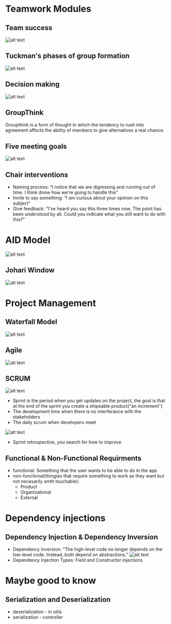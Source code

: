 # Teamwork Modules
## Team success
![alt text](beatles.png "title")

## Tuckman's phases of group formation
![alt text](tzukurel.png "title")

## Decision making
![alt text](decision-making.png "title")

## GroupThink
Groupthink is a form of thought in which the tendency to rush into
agreement affects the ability of members to give alternatives a real chance.

## Five meeting goals
![alt text](gol.png "title")

## Chair interventions
- Naming process:  “I notice that we are digressing and running out of time. I
think dnow how we're going to handle this"
- Invite to say something:  “I am curious about your opinion on this subject"
- Give feedback: "I've heard you say this three times now. The point has been
understood by all. Could you indicate what you still want to do with this?”

# AID Model
![alt text](aids.png "title")

## Johari Window
![alt text](gimme_hope_Joanaa.png "title")

# Project Management
## Waterfall Model
![alt text](cascada.png "title")

## Agile
![alt text](agilu.png "title")

## SCRUM
![alt text](tigi.png "title")
- Sprint is the period when you get updates on the project, the goal is that at the end of the sprint you create a shipeable product("an increment")
- The development time when there is no interferance with the stakeholders
- The daily scrum when developers meet

![alt text](reviewScrum.png "title")

- Sprint retrospective, you search for how to improve

## Functional & Non-Functional Requirments
- functional: Something that the user wants to be able to do in the app
- non-functional(thingies that require something to work as they want but not necesarily smth touchable):
    - Product
    - Organizational
    - External

# Dependency injections
## Dependency Injection & Dependency Inversion
- Dependency Inversion: "The high-level code
no longer depends on
the low-level code.
Instead, both depend
on abstractions." ![alt text](depInv.png "title")
- Dependency Injection Types: Field and Constructor injections

# Maybe good to know 
## Serialization and Deserialization
- deserialization - in utils
- serialization - controller

